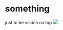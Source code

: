 # something 
just to be visible on top <img src="https://images5.alphacoders.com/741/thumb-1920-741057.jpg">
